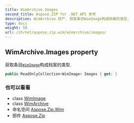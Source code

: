 ```yaml
---
title: WimArchive.Images
second_title: Aspose.ZIP for .NET API 参考
description: WimArchive 财产. 获取条目WimImage构成档案的类型.
type: docs
weight: 50
url: /zh/net/aspose.zip.wim/wimarchive/images/
---
```

## WimArchive.Images property

获取条目[`WimImage`](../../wimimage/)构成档案的类型.

```csharp
public ReadOnlyCollection<WimImage> Images { get; }
```

### 也可以看看

* class [WimImage](../../wimimage/)
* class [WimArchive](../)
* 命名空间 [Aspose.Zip.Wim](../../wimarchive/)
* 部件 [Aspose.Zip](../../../)


